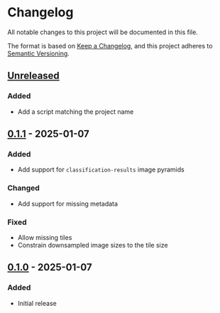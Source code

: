 # Changelog

All notable changes to this project will be documented in this file.

The format is based on [Keep a Changelog](https://keepachangelog.com/en/1.1.0/),
and this project adheres to [Semantic Versioning](https://semver.org/spec/v2.0.0.html).

## [Unreleased]

### Added
- Add a script matching the project name

## [0.1.1] - 2025-01-07

### Added
- Add support for `classification-results` image pyramids

### Changed
- Add support for missing metadata

### Fixed
- Allow missing tiles
- Constrain downsampled image sizes to the tile size

## [0.1.0] - 2025-01-07

### Added
- Initial release

[unreleased]: https://github.com/MaterialsPhysicsANU/anu_ctlab_qemscan_bse_to_zarr3/compare/v0.1.1...HEAD
[0.1.1]: https://github.com/MaterialsPhysicsANU/anu_ctlab_qemscan_bse_to_zarr3/releases/tag/v0.1.1
[0.1.0]: https://github.com/MaterialsPhysicsANU/anu_ctlab_qemscan_bse_to_zarr3/releases/tag/v0.1.0
